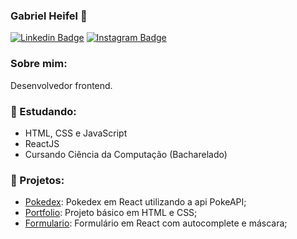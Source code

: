 ### Gabriel Heifel 👋

[![Linkedin Badge](https://img.shields.io/badge/-LinkedIn-blue?style=flat-square&logo=Linkedin&logoColor=white&link=https://www.linkedin.com/in/gabrielheifel/)](https://www.linkedin.com/in/gabrielheifel/)
[![Instagram Badge](https://img.shields.io/badge/-Instagram-000000?style=flat-square&labelColor=FFFFFF&logo=instagram&logoColor=000000&link=https://www.instagram.com/gabrielheifel/)](https://www.instagram.com/gabrielheifel/)

### Sobre mim:
Desenvolvedor frontend.

### :notebook_with_decorative_cover: Estudando:

  - HTML, CSS e JavaScript
  - ReactJS
  - Cursando Ciência da Computação (Bacharelado)

### 🚀 Projetos: 

- [Pokedex](https://github.com/gabrielheifel/Pokedex): Pokedex em React utilizando a api PokeAPI;
- [Portfolio](https://github.com/gabrielheifel/portfolio): Projeto básico em HTML e CSS;
- [Formulario](https://github.com/gabrielheifel/formulario): Formulário em React com autocomplete e máscara;
